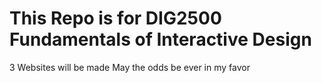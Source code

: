 # This Repo is for DIG2500 Fundamentals of Interactive Design
3 Websites will be made
May the odds be ever in my favor
